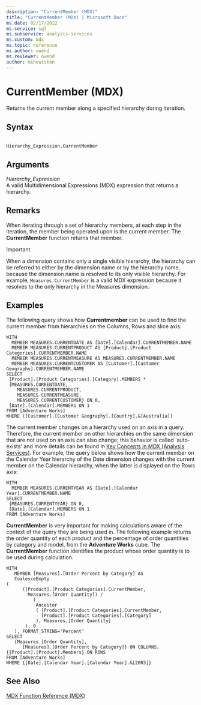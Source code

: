 ```yaml
---
description: "CurrentMember (MDX)"
title: "CurrentMember (MDX) | Microsoft Docs"
ms.date: 02/17/2022
ms.service: sql
ms.subservice: analysis-services
ms.custom: mdx
ms.topic: reference
ms.author: owend
ms.reviewer: owend
author: minewiskan
---
```

# CurrentMember (MDX)


  Returns the current member along a specified hierarchy during iteration.  
  
## Syntax  
  
```  
  
Hierarchy_Expression.CurrentMember  
```  
  
## Arguments  
 *Hierarchy_Expression*  
 A valid Multidimensional Expressions (MDX) expression that returns a hierarchy.  
  
## Remarks  
 When iterating through a set of hierarchy members, at each step in the iteration, the member being operated upon is the current member. The **CurrentMember** function returns that member.  
  
> [!IMPORTANT]  
>  When a dimension contains only a single visible hierarchy, the hierarchy can be referred to either by the dimension name or by the hierarchy name, because the dimension name is resolved to its only visible hierarchy. For example, `Measures.CurrentMember` is a valid MDX expression because it resolves to the only hierarchy in the Measures dimension.  
  
## Examples  
 The following query shows how **Currentmember** can be used to find the current member from hierarchies on the Columns, Rows and slice axis:  

```
WITH
  MEMBER MEASURES.CURRENTDATE AS [Date].[Calendar].CURRENTMEMBER.NAME
  MEMBER MEASURES.CURRENTPRODUCT AS [Product].[Product Categories].CURRENTMEMBER.NAME
  MEMBER MEASURES.CURRENTMEASURE AS MEASURES.CURRENTMEMBER.NAME
  MEMBER MEASURES.CURRENTCUSTOMER AS [Customer].[Customer Geography].CURRENTMEMBER.NAME
SELECT
 [Product].[Product Categories].[Category].MEMBERS *
 {MEASURES.CURRENTDATE,
    MEASURES.CURRENTPRODUCT,
    MEASURES.CURRENTMEASURE,
    MEASURES.CURRENTCUSTOMER} ON 0, 
 [Date].[Calendar].MEMBERS ON 1  
FROM [Adventure Works]
WHERE ([Customer].[Customer Geography].[Country].&[Australia])
```
  
 The current member changes on a hierarchy used on an axis in a query. Therefore, the current member on other hierarchies on the same dimension that are not used on an axis can also change; this behavior is called 'auto-exists' and more details can be found in [Key Concepts in MDX &#40;Analysis Services&#41;](/analysis-services/multidimensional-models/mdx/key-concepts-in-mdx-analysis-services). For example, the query below shows how the current member on the Calendar Year hierarchy of the Date dimension changes with the current member on the Calendar hierarchy, when the latter is displayed on the Rows axis:  

```
WITH
  MEMBER MEASURES.CURRENTYEAR AS [Date].[Calendar Year].CURRENTMEMBER.NAME
SELECT
 {MEASURES.CURRENTYEAR} ON 0,
 [Date].[Calendar].MEMBERS ON 1  
FROM [Adventure Works]
```

 **CurrentMember** is very important for making calculations aware of the context of the query they are being used in. The following example returns the order quantity of each product and the percentage of order quantities by category and model, from the **Adventure Works** cube. The **CurrentMember** function identifies the product whose order quantity is to be used during calculation.  
  
```  
WITH   
   MEMBER [Measures].[Order Percent by Category] AS  
   CoalesceEmpty  
(   
      ([Product].[Product Categories].CurrentMember,  
        Measures.[Order Quantity]) /   
          (  
           Ancestor  
           ( [Product].[Product Categories].CurrentMember,   
             [Product].[Product Categories].[Category]  
           ), Measures.[Order Quantity]  
       ), 0  
   ), FORMAT_STRING='Percent'  
SELECT   
   {Measures.[Order Quantity],  
      [Measures].[Order Percent by Category]} ON COLUMNS,  
{[Product].[Product].Members} ON ROWS  
FROM [Adventure Works]  
WHERE {[Date].[Calendar Year].[Calendar Year].&[2003]}  
```  
  
## See Also  
 [MDX Function Reference &#40;MDX&#41;](../mdx/mdx-function-reference-mdx.md)  
  
